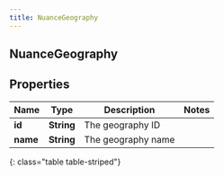 ```yaml
---
title: NuanceGeography
---
```

## NuanceGeography


## Properties

| Name | Type | Description | Notes |
| ------------ | ------------- | ------------- | ------------- |
| **id** | <!----><!---->**String**<!----> | The geography ID |  |
| **name** | <!----><!---->**String**<!----> | The geography name |  |
{: class="table table-striped"}



